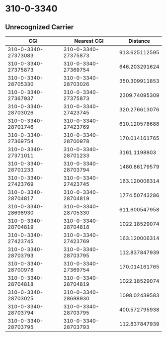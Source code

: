# 310-0-3340
## Unrecognized Carrier


| CGI | Nearest CGI | Distance |
|-----|-------------|----------|
| 310-0-3340-27373083 | 310-0-3340-27375873 | 913.625112595 |
| 310-0-3340-27375873 | 310-0-3340-27369754 | 646.203291624 |
| 310-0-3340-28705330 | 310-0-3340-28703026 | 350.309911853 |
| 310-0-3340-27367937 | 310-0-3340-27375873 | 2309.74095309 |
| 310-0-3340-28703026 | 310-0-3340-27423745 | 320.276613076 |
| 310-0-3340-28701746 | 310-0-3340-27423769 | 610.120578688 |
| 310-0-3340-27369754 | 310-0-3340-28700978 | 170.014161765 |
| 310-0-3340-27371011 | 310-0-3340-28701233 | 3161.1198803 |
| 310-0-3340-28701233 | 310-0-3340-28703794 | 1480.86179579 |
| 310-0-3340-27423769 | 310-0-3340-27423745 | 163.120006314 |
| 310-0-3340-28704817 | 310-0-3340-28704819 | 1774.50743286 |
| 310-0-3340-28698930 | 310-0-3340-28705330 | 611.600547958 |
| 310-0-3340-28704819 | 310-0-3340-28704818 | 1022.18529074 |
| 310-0-3340-27423745 | 310-0-3340-27423769 | 163.120006314 |
| 310-0-3340-28703793 | 310-0-3340-28703795 | 112.837847939 |
| 310-0-3340-28700978 | 310-0-3340-27369754 | 170.014161765 |
| 310-0-3340-28704818 | 310-0-3340-28704819 | 1022.18529074 |
| 310-0-3340-28703025 | 310-0-3340-28698930 | 1098.02439583 |
| 310-0-3340-28703794 | 310-0-3340-28703795 | 400.572795938 |
| 310-0-3340-28703795 | 310-0-3340-28703793 | 112.837847939 |
